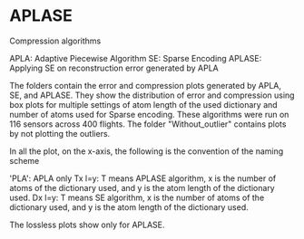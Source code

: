 # APLASE
Compression algorithms

APLA: Adaptive Piecewise Algorithm
SE: Sparse Encoding 
APLASE: Applying SE on reconstruction error generated by APLA

The folders contain the error and compression plots generated by APLA, SE, and APLASE. They show the distribution of error and compression using box plots for multiple settings of atom length of the used dictionary and number of atoms used for Sparse encoding.
These algorithms were run on 116 sensors across 400 flights. The folder "Without_outlier" contains plots by not plotting the outliers.

In all the plot, on the x-axis, the following is the convention of the naming scheme

'PLA': APLA only
Tx l=y: T means APLASE algorithm, x is the number of atoms of the dictionary used, and y is the atom length of the dictionary used.
Dx l=y: T means SE algorithm, x is the number of atoms of the dictionary used, and y is the atom length of the dictionary used.

The lossless plots show only for APLASE.
